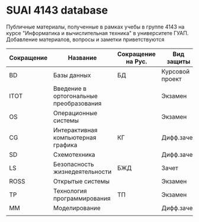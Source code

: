 # SUAI 4143 database
Публичные материалы, полученные в рамках учебы в группе 4143 на курсе "Информатика и вычислительная техника" в университете ГУАП. Добавление материалов, вопросы и заметки приветствуются

| Сокращение | Название	| Сокращение на Рус. | Вид защиты |
|---|---|---|---|
| BD | Базы данных | БД | Курсовой проект |
| ITOT | Введение в ортогональные преобразования |  | Экзамен |
| OS | Операционные системы |  | Экзамен |
| CG | Интерактивная компьютерная графика | КГ | Дифф.зачет |
| SD | Схемотехника |  | Дифф.зачет |
| LS | Безопасность жизнедеятельности | БЖД | Зачет |
| ROSS | Открытые системы |  | Экзамен |
| TP | Технология программирования | ТП | Экзамен |
| MM | Моделирование |  | Дифф.зачет |
|  |  |  |  |
